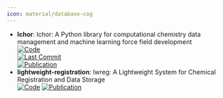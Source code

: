 ```yaml
---
icon: material/database-cog
---
```


- **Ichor**: Ichor: A Python library for computational chemistry data management and machine learning force field development  
	[![Code](https://img.shields.io/github/stars/popelier-group/ichor?style=for-the-badge&logo=github)](https://github.com/popelier-group/ichor)  
	[![Last Commit](https://img.shields.io/github/last-commit/popelier-group/ichor?style=for-the-badge&logo=github)](https://github.com/popelier-group/ichor)  
	[![Publication](https://img.shields.io/badge/Publication-Citations:0-blue?style=for-the-badge&logo=bookstack)](https://doi.org/10.1002/jcc.27477)  
- **lightweight-registration**: lwreg: A Lightweight System for Chemical Registration and Data Storage  
	[![Code](https://img.shields.io/badge/Code)](https://github.com/rinikerlab/lightweight-registration/tree/main)
	[![Publication](https://img.shields.io/badge/Publication-Citations:0-blue?style=for-the-badge&logo=bookstack)](https://doi.org/10.1021/acs.jcim.4c01133)  
